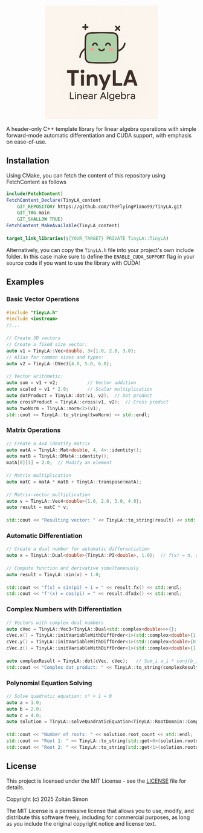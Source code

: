 
<div align="center">
<img src="media/TinyLA_logo.png" alt="TinyLA Logo" width="300">
</div>

A header-only C++ template library for linear algebra operations with simple forward-mode automatic differentiation and CUDA support, with emphasis on ease-of-use.



## Installation
Using CMake, you can fetch the content of this repository using FetchContent as follows
```cmake
include(FetchContent)
FetchContent_Declare(TinyLA_content
    GIT_REPOSITORY https://github.com/TheFlyingPiano99/TinyLA.git
    GIT_TAG main
    GIT_SHALLOW TRUE)
FetchContent_MakeAvailable(TinyLA_content)

target_link_libraries(${YOUR_TARGET} PRIVATE TinyLA::TinyLA)
```
Alternatively, you can copy the `TinyLA.h` file into your project's own include folder. In this case make sure to define the `ENABLE_CUDA_SUPPORT` flag in your source code if you want to use the library with CUDA!

## Examples

### Basic Vector Operations

```cpp
#include "TinyLA.h"
#include <iostream>
//...

// Create 3D vectors
// Create a fixed size vector:
auto v1 = TinyLA::Vec<double, 3>{1.0, 2.0, 3.0};
// Alias for common sizes and types:
auto v2 = TinyLA::DVec3{4.0, 5.0, 6.0};

// Vector arithmetic:
auto sum = v1 + v2;           // Vector addition
auto scaled = v1 * 2.0;       // Scalar multiplication
auto dotProduct = TinyLA::dot(v1, v2);  // Dot product
auto crossProduct = TinyLA::cross(v1, v2);  // Cross product
auto twoNorm = TinyLA::norm<2>(v1);
std::cout << TinyLA::to_string(twoNorm) << std::endl;
```

### Matrix Operations

```cpp
// Create a 4x4 identity matrix
auto matA = TinyLA::Mat<double, 4, 4>::identity();
auto matB = TinyLA::DMat4::identity();
matA[0][1] = 2.0;  // Modify an element

// Matrix multiplication
auto matC = matA * matB + TinyLA::transpose(matA);

// Matrix-vector multiplication
auto v = TinyLA::Vec4<double>{1.0, 2.0, 3.0, 4.0};
auto result = matC * v;

std::cout << "Resulting vector: " << TinyLA::to_string(result) << std::endl;
```

### Automatic Differentiation

```cpp
// Create a dual number for automatic differentiation
auto x = TinyLA::Dual<double>{TinyLA::PI<double>, 1.0};  // f(x) = π, df/dx = 1

// Compute function and derivative simultaneously
auto result = TinyLA::sin(x) + 1.0;

std::cout << "f(x) = sin(pi) + 1 = " << result.fx() << std::endl;
std::cout << "f'(x) = cos(pi) = " << result.dfxdx() << std::endl;
```

### Complex Numbers with Differentiation

```cpp
// Vectors with complex dual numbers
auto cVec = TinyLA::Vec3<TinyLA::Dual<std::complex<double>>>{};
cVec.x() = TinyLA::initVariableWithDiffOrder<1>(std::complex<double>{1.0, 0.0});
cVec.y() = TinyLA::initVariableWithDiffOrder<1>(std::complex<double>{0.5, 2.0});
cVec.z() = TinyLA::initVariableWithDiffOrder<1>(std::complex<double>{1.0, 1.0});

auto complexResult = TinyLA::dot(cVec, cVec);   // Sum_i a_i * conj(b_i)
std::cout << "Complex dot product: " << TinyLA::to_string(complexResult) << std::endl;
```

### Polynomial Equation Solving

```cpp
// Solve quadratic equation: x² + 1 = 0
auto a = 1.0;
auto b = 2.0;
auto c = 4.0;
auto solution = TinyLA::solveQuadraticEquation<TinyLA::RootDomain::Complex>(a, b, c);

std::cout << "Number of roots: " << solution.root_count << std::endl;
std::cout << "Root 1: " << TinyLA::to_string(std::get<0>(solution.roots)) << std::endl;
std::cout << "Root 2: " << TinyLA::to_string(std::get<1>(solution.roots)) << std::endl;
```



## License

This project is licensed under the MIT License - see the [LICENSE](LICENSE) file for details.

Copyright (c) 2025 Zoltán Simon

The MIT License is a permissive license that allows you to use, modify, and distribute this software freely, including for commercial purposes, as long as you include the original copyright notice and license text.

